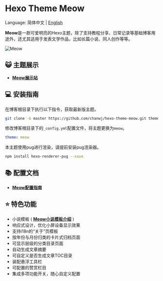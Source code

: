 # Hexo Theme Meow

Language: 简体中文 | [English](README-EN.md)

**Meow**是一款可爱明亮的Hexo主题，除了支持教程分享、日常记录等基础博客用途外，还尤其适用于发表文学作品，比如长篇小说、同人创作等等。

![Meow](https://chanwj.github.io/images/theme-preview.jpg)

## 😺 主题展示

- **[Meow展示站](https://chanwj.github.io/)**

## 💻️ 安装指南

在博客根目录下执行以下指令，获取最新版主题。

``` bash
git clone -b master https://github.com/chanwj/hexo-theme-meow.git themes/meow
```

修改博客根目录下的`_config.yml`配置文件，将主题更换为`meow`。

``` yml
theme: meow
```

本主题使用pug进行渲染，请提前安装pug渲染器。

``` bash
npm install hexo-renderer-pug --save
```

## 📚️ 配置文档

- **[Meow配置指南](https://chanwj.github.io/Meow-主题指南/#主题配置指南)**

## ⭐️ 特色功能

- 小说模板 ( **[Meow小说模板介绍](https://chanwj.github.io/Meow-主题指南/#小说模板)** )
- 响应式设计，优化小屏设备显示效果
- 支持i18n的“关于”页模板
- 按年份与月份归类的卡片式归档页面
- 可显示层级的分类目录页面
- 自动生成文章摘要
- 可自定义是否生成文章TOC目录
- 装配悬浮工具栏
- 可配置的赞赏栏目
- 集成多项功能开关，随心自定义配置
